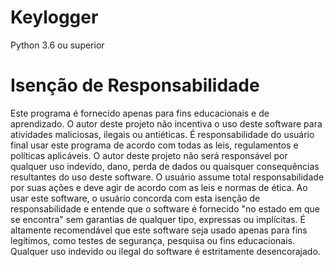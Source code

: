 # Keylogger 
Python 3.6 ou superior

# Isenção de Responsabilidade
Este programa é fornecido apenas para fins educacionais e de aprendizado. O autor deste projeto não incentiva o uso deste software para atividades maliciosas, ilegais ou antiéticas. É responsabilidade do usuário final usar este programa de acordo com todas as leis, regulamentos e políticas aplicáveis.
O autor deste projeto não será responsável por qualquer uso indevido, dano, perda de dados ou quaisquer consequências resultantes do uso deste software. O usuário assume total responsabilidade por suas ações e deve agir de acordo com as leis e normas de ética.
Ao usar este software, o usuário concorda com esta isenção de responsabilidade e entende que o software é fornecido "no estado em que se encontra" sem garantias de qualquer tipo, expressas ou implícitas.
É altamente recomendável que este software seja usado apenas para fins legítimos, como testes de segurança, pesquisa ou fins educacionais. Qualquer uso indevido ou ilegal do software é estritamente desencorajado.


